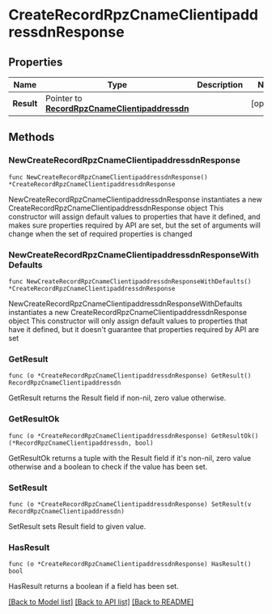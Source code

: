 # CreateRecordRpzCnameClientipaddressdnResponse

## Properties

Name | Type | Description | Notes
------------ | ------------- | ------------- | -------------
**Result** | Pointer to [**RecordRpzCnameClientipaddressdn**](RecordRpzCnameClientipaddressdn.md) |  | [optional] 

## Methods

### NewCreateRecordRpzCnameClientipaddressdnResponse

`func NewCreateRecordRpzCnameClientipaddressdnResponse() *CreateRecordRpzCnameClientipaddressdnResponse`

NewCreateRecordRpzCnameClientipaddressdnResponse instantiates a new CreateRecordRpzCnameClientipaddressdnResponse object
This constructor will assign default values to properties that have it defined,
and makes sure properties required by API are set, but the set of arguments
will change when the set of required properties is changed

### NewCreateRecordRpzCnameClientipaddressdnResponseWithDefaults

`func NewCreateRecordRpzCnameClientipaddressdnResponseWithDefaults() *CreateRecordRpzCnameClientipaddressdnResponse`

NewCreateRecordRpzCnameClientipaddressdnResponseWithDefaults instantiates a new CreateRecordRpzCnameClientipaddressdnResponse object
This constructor will only assign default values to properties that have it defined,
but it doesn't guarantee that properties required by API are set

### GetResult

`func (o *CreateRecordRpzCnameClientipaddressdnResponse) GetResult() RecordRpzCnameClientipaddressdn`

GetResult returns the Result field if non-nil, zero value otherwise.

### GetResultOk

`func (o *CreateRecordRpzCnameClientipaddressdnResponse) GetResultOk() (*RecordRpzCnameClientipaddressdn, bool)`

GetResultOk returns a tuple with the Result field if it's non-nil, zero value otherwise
and a boolean to check if the value has been set.

### SetResult

`func (o *CreateRecordRpzCnameClientipaddressdnResponse) SetResult(v RecordRpzCnameClientipaddressdn)`

SetResult sets Result field to given value.

### HasResult

`func (o *CreateRecordRpzCnameClientipaddressdnResponse) HasResult() bool`

HasResult returns a boolean if a field has been set.


[[Back to Model list]](../README.md#documentation-for-models) [[Back to API list]](../README.md#documentation-for-api-endpoints) [[Back to README]](../README.md)


